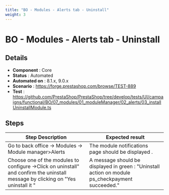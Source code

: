 ```yaml
---
title: "BO - Modules - Alerts tab - Uninstall"
weight: 3
---
```


# BO - Modules - Alerts tab - Uninstall
## Details
* **Component** : Core
* **Status** : Automated
* **Automated on** : 8.1.x, 9.0.x
* **Scenario** : https://forge.prestashop.com/browse/TEST-889
* **Test** : https://github.com/PrestaShop/PrestaShop/tree/develop/tests/UI/campaigns/functional/BO/07_modules/01_moduleManager/02_alerts/03_installUninstallModule.ts

## Steps
| Step Description | Expected result |
| ----- | ----- |
| Go to back office -> Modules -> Module manager>Alerts | The module notifications  page should be displayed . |
| Choose one of the modules to configure ->Click on uninstall" and confirm the uninstall message by clicking on "Yes uninstall it " | A message should be displayed in green : "Uninstall action on module ps_checkpayment succeeded." |
